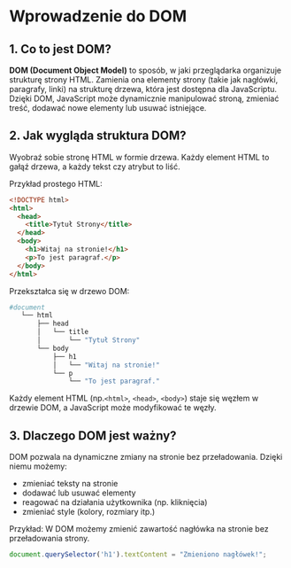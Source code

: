 # Wprowadzenie do DOM

## 1. Co to jest DOM?

**DOM (Document Object Model)** to sposób, w jaki przeglądarka organizuje strukturę strony HTML. Zamienia ona elementy strony (takie jak nagłówki, paragrafy, linki) na strukturę drzewa, która jest dostępna dla JavaScriptu. Dzięki DOM, JavaScript może dynamicznie manipulować stroną, zmieniać treść, dodawać nowe elementy lub usuwać istniejące.

## 2. Jak wygląda struktura DOM?

Wyobraź sobie stronę HTML w formie drzewa. Każdy element HTML to gałąź drzewa, a każdy tekst czy atrybut to liść.

Przykład prostego HTML:

```html
<!DOCTYPE html>
<html>
  <head>
    <title>Tytuł Strony</title>
  </head>
  <body>
    <h1>Witaj na stronie!</h1>
    <p>To jest paragraf.</p>
  </body>
</html>
```

Przekształca się w drzewo DOM:

```bash
#document
   └── html
       ├── head
       │   └── title
       │       └── "Tytuł Strony"
       └── body
           ├── h1
           │   └── "Witaj na stronie!"
           └── p
               └── "To jest paragraf."
```

Każdy element HTML (np.`<html>`, `<head>`, `<body>`) staje się węzłem w drzewie DOM, a JavaScript może modyfikować te węzły.

## 3. Dlaczego DOM jest ważny?

DOM pozwala na dynamiczne zmiany na stronie bez przeładowania. Dzięki niemu możemy:

* zmieniać teksty na stronie
* dodawać lub usuwać elementy
* reagować na działania użytkownika (np. kliknięcia)
* zmieniać style (kolory, rozmiary itp.)

Przykład: W DOM możemy zmienić zawartość nagłówka na stronie bez przeładowania strony.
```javascript
document.querySelector('h1').textContent = "Zmieniono nagłówek!";
```
